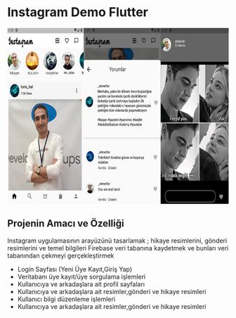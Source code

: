 # Instagram Demo Flutter

<img src="mian.png" height="400">
 
 ## Projenin Amacı ve Özelliği
 Instagram uygulamasının arayüzünü tasarlamak ; hikaye resimlerini, gönderi resimlerini ve temel bilgileri Firebase veri tabanına kaydetmek ve bunları veri tabanından çekmeyi gerçekleştirmek
 <br>
 <ul>
 <li>Login Sayfası (Yeni Üye Kayıt,Giriş Yap)</li>
 <li>Veritabanı üye kayıt/üye sorgulama işlemleri</li>
 <li>Kullanıcıya ve arkadaşlara ait profil sayfaları</li>
 <li>Kullanıcıya ve arkadaşlara ait resimler,gönderi ve hikaye resimleri</li>
 <li>Kullanıcı bilgi düzenleme işlemleri</li>
 <li>Kullanıcıya ve arkadaşlara ait resimler,gönderi ve hikaye resimleri</li>
 </ul>
